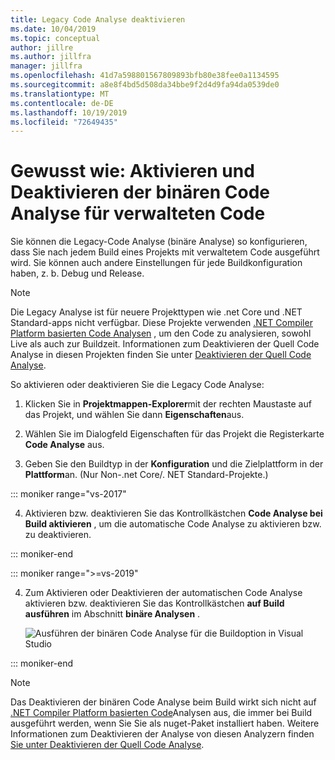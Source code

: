 ```yaml
---
title: Legacy Code Analyse deaktivieren
ms.date: 10/04/2019
ms.topic: conceptual
author: jillre
ms.author: jillfra
manager: jillfra
ms.openlocfilehash: 41d7a598801567809893bfb80e38fee0a1134595
ms.sourcegitcommit: a8e8f4bd5d508da34bbe9f2d4d9fa94da0539de0
ms.translationtype: MT
ms.contentlocale: de-DE
ms.lasthandoff: 10/19/2019
ms.locfileid: "72649435"
---
```

# <a name="how-to-enable-and-disable-binary-code-analysis-for-managed-code"></a>Gewusst wie: Aktivieren und Deaktivieren der binären Code Analyse für verwalteten Code

Sie können die Legacy-Code Analyse (binäre Analyse) so konfigurieren, dass Sie nach jedem Build eines Projekts mit verwaltetem Code ausgeführt wird. Sie können auch andere Einstellungen für jede Buildkonfiguration haben, z. b. Debug und Release.

> [!NOTE]
> Die Legacy Analyse ist für neuere Projekttypen wie .net Core und .NET Standard-apps nicht verfügbar. Diese Projekte verwenden [.NET Compiler Platform basierten Code Analysen](roslyn-analyzers-overview.md) , um den Code zu analysieren, sowohl Live als auch zur Buildzeit. Informationen zum Deaktivieren der Quell Code Analyse in diesen Projekten finden Sie unter [Deaktivieren der Quell Code Analyse](disable-code-analysis.md).

So aktivieren oder deaktivieren Sie die Legacy Code Analyse:

1. Klicken Sie in **Projektmappen-Explorer**mit der rechten Maustaste auf das Projekt, und wählen Sie dann **Eigenschaften**aus.

2. Wählen Sie im Dialogfeld Eigenschaften für das Projekt die Registerkarte **Code Analyse** aus.

3. Geben Sie den Buildtyp in der **Konfiguration** und die Zielplattform in der **Plattform**an. (Nur Non-.net Core/. NET Standard-Projekte.)

::: moniker range="vs-2017"

4. Aktivieren bzw. deaktivieren Sie das Kontrollkästchen **Code Analyse bei Build aktivieren** , um die automatische Code Analyse zu aktivieren bzw. zu deaktivieren.

::: moniker-end

::: moniker range=">=vs-2019"

4. Zum Aktivieren oder Deaktivieren der automatischen Code Analyse aktivieren bzw. deaktivieren Sie das Kontrollkästchen **auf Build ausführen** im Abschnitt **binäre Analysen** .

   ![Ausführen der binären Code Analyse für die Buildoption in Visual Studio](media/run-on-build-binary-analyzers.png)

::: moniker-end

> [!NOTE]
> Das Deaktivieren der binären Code Analyse beim Build wirkt sich nicht auf [.NET Compiler Platform basierten Code](roslyn-analyzers-overview.md)Analysen aus, die immer bei Build ausgeführt werden, wenn Sie Sie als nuget-Paket installiert haben. Weitere Informationen zum Deaktivieren der Analyse von diesen Analyzern finden [Sie unter Deaktivieren der Quell Code Analyse](disable-code-analysis.md).
